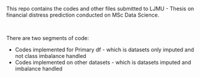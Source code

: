 This repo contains the codes and other files submitted to LJMU - Thesis on financial distress prediction conducted on MSc Data Science. 


<br>


There are two segments of code:
- Codes implemented for Primary df - which is datasets only imputed and not class imbalance handled
- Codes implemented on other datasets - which is datasets imputed and imbalance handled
